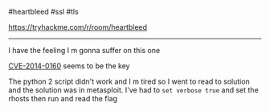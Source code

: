 #heartbleed #ssl #tls

https://tryhackme.com/r/room/heartbleed

---
I have the feeling I m gonna suffer on this one

[CVE-2014-0160](https://www.exploit-db.com/exploits/32745) seems to be the key

The python 2 script didn't work and I m tired so I went to read to solution and the solution was in metasploit. I've had to `set verbose true` and set the rhosts then run and read the flag